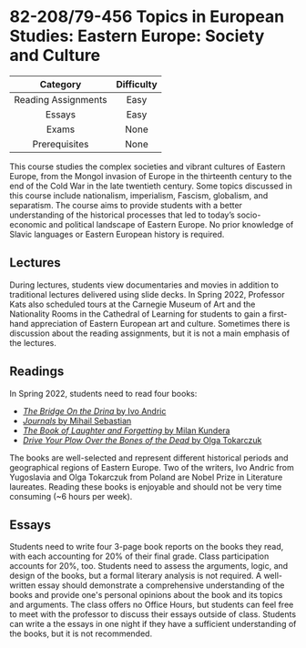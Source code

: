 # 82-208/79-456 Topics in European Studies: Eastern Europe: Society and Culture

| Category |Difficulty  |
| :------: | :--------: |
| Reading Assignments | Easy |
| Essays | Easy |
| Exams | None |
| Prerequisites | None |


This course studies the complex societies and vibrant cultures of Eastern Europe, from the Mongol invasion of Europe in the thirteenth century to the end of the Cold War in the late twentieth century. Some topics discussed in this course include nationalism, imperialism, Fascism, globalism, and separatism. The course aims to provide students with a better understanding of the historical processes that led to today’s socio-economic and political landscape of Eastern Europe. No prior knowledge of Slavic languages or Eastern European history is required.



## Lectures

During lectures, students view documentaries and movies in addition to traditional lectures delivered using slide decks. In Spring 2022, Professor Kats also scheduled tours at the Carnegie Museum of Art and the Nationality Rooms in the Cathedral of Learning for students to gain a first-hand appreciation of Eastern European art and culture. Sometimes there is discussion about the reading assignments, but it is not a main emphasis of the lectures.



## Readings

In Spring 2022, students need to read four books:
- [*The Bridge On the Drina* by Ivo Andric](https://amzn.to/3N2gWBE)
- [*Journals* by Mihail Sebastian](https://amzn.to/3OmiF5J)
- [*The Book of Laughter and Forgetting* by Milan Kundera](https://amzn.to/3NYdWY9)
- [*Drive Your Plow Over the Bones of the Dead* by Olga Tokarczuk](https://amzn.to/3xzFz2N)

The books are well-selected and represent different historical periods and geographical regions of Eastern Europe. Two of the writers, Ivo Andric from Yugoslavia and Olga Tokarczuk from Poland are Nobel Prize in Literature laureates. Reading these books is enjoyable and should not be very time consuming (~6 hours per week).



## Essays

Students need to write four 3-page book reports on the books they read, with each accounting for 20% of their final grade. Class participation accounts for 20%, too. Students need to assess the arguments, logic, and design of the books, but a formal literary analysis is not required. A well-written essay should demonstrate a comprehensive understanding of the books and provide one's personal opinions about the book and its topics and arguments. The class offers no Office Hours, but students can feel free to meet with the professor to discuss their essays outside of class. Students can write a the essays in one night if they have a sufficient understanding of the books, but it is not recommended.
